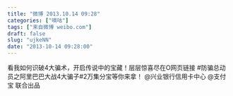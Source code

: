 ```yaml
---
title: "微博 2013.10.14 09:28"
categories: ["嘀咕"]
tags: ["来自微博 weibo.com"]
draft: false
slug: "ujkeNN"
date: "2013-10-14 09:28:00"
---
```


<p>看我如何识破4大骗术，开启传说中的宝藏！层层惊喜尽在O网页链接 #防骗总动员之阿里巴巴大战4大骗子#2万集分宝等你来拿！ @兴业银行信用卡中心 @支付宝 联合出品   ​​​​</p>
